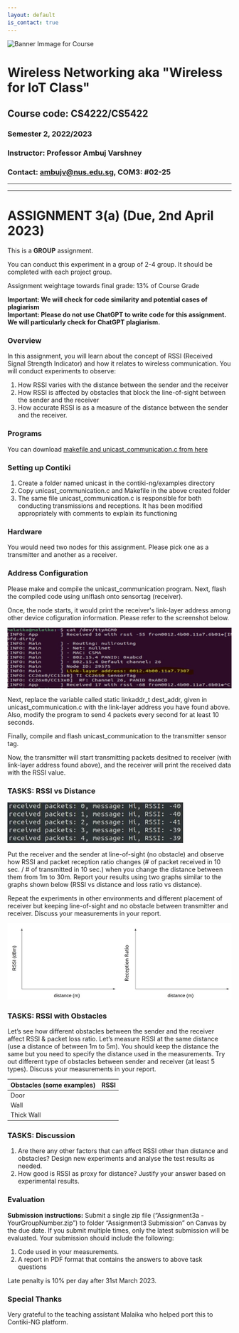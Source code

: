 ```yaml
---
layout: default
is_contact: true
---
```


![Banner Immage for Course](cs4222_banner.png)  

# Wireless Networking aka "Wireless for IoT Class"
## Course code: CS4222/CS5422  
### Semester 2, 2022/2023
### Instructor: Professor Ambuj Varshney
### Contact: [ambujv@nus.edu.sg](mailto:ambujv@nus.edu.sg), COM3: #02-25     

----
****

# ASSIGNMENT 3(a) (Due, 2nd April 2023)
 
This is a **GROUP** assignment.

You can conduct this experiment in a group of 2-4 group. It should be completed with each project group.

Assignment weightage towards final grade: 13% of Course Grade   

**Important: We will check for code similarity and potential cases of plagiarism**  
**Important: Please do not use ChatGPT to write code for this assignment. We will particularly check for ChatGPT plagiarism.**


### Overview

In this assignment, you will learn about the concept of RSSI (Received Signal Strength Indicator) and how it relates to wireless communication. You will conduct experiments to observe:

1. How RSSI varies with the distance between the sender and the receiver
1. How RSSI is affected by obstacles that block the line-of-sight between the sender and the receiver
1. How accurate RSSI is as a measure of the distance between the sender and the receiver.


### Programs

You can download [makefile and unicast_communication.c from here](https://ambuj.se/unicast.zip)

### Setting up Contiki

1. Create a folder named unicast in the contiki-ng/examples directory
1. Copy unicast_communication.c and Makefile in the above created folder
1. The same file unicast_communication.c is responsible for both conducting transmissions and receptions. It has been modified appropriately with comments to explain its functioning


### Hardware

You would need two nodes for this assignment. Please pick one as a transmitter and another as a receiver.

### Address Configuration

Please make and compile the unicast_communication program. Next, flash the compiled code using uniflash onto sensortag (receiver).

Once, the node starts, it would print the receiver's link-layer address among other device cofiguration information. Please refer to the screenshot below.

![Link Measurement](assign3a_img4.jpg)  

Next, replace the variable called static linkaddr_t dest_addr, given in unicast_communication.c with the link-layer address you have found above. Also, modify the program to send 4 packets every second for at least 10 seconds.

Finally, compile and flash unicast_communication to the transmitter sensor tag.

Now, the transmitter will start transmitting packets desitned to receiver (with link-layer address found above), and the receiver will print the received data with the RSSI value.


### TASKS:  RSSI vs Distance

![Link Measurement](assign3a_img2.jpg)  

Put the receiver and the sender at line-of-sight (no obstacle) and observe how RSSI and packet reception ratio changes (# of packet received in 10 sec. / # of transmitted in 10 sec.) when you change the distance between them from 1m to 30m. Report your results using two graphs similar to the graphs shown below (RSSI vs distance and loss ratio vs distance).

Repeat the experiments in other environments and different placement of receiver but keeping line-of-sight and no obstacle between transmitter and receiver. Discuss your measurements in your report.

![Link Measurement](assign3a_img1.jpg)  

### TASKS: RSSI with Obstacles

Let’s see how different obstacles between the sender and the receiver affect RSSI & packet loss ratio. Let’s measure RSSI at the same distance (use a distance of between 1m to 5m). You should keep the distance the same but you need to specify the distance used in the measurements.
Try out different type of obstacles between sender and receiver (at least 5 types). Discuss your measurements in your report.

| Obstacles (some examples)|  RSSI | 
|-------|--------|
| Door|  | 
| Wall | | 
| Thick Wall | | 


### TASKS: Discussion

1. Are there any other factors that can affect RSSI other than distance and obstacles? Design new experiments and analyse the test results as needed.
1. How good is RSSI as proxy for distance? Justify your answer based on experimental results.


### Evaluation

**Submission instructions:** Submit a single zip file (“Assignment3a - YourGroupNumber.zip”) to folder “Assignment3 Submission” on Canvas by the due date. If you submit multiple times, only the latest submission will be evaluated. Your submission should include the following:

1. Code used in your measurements.
1. A report in PDF format that contains the answers to above task questions

Late penalty is 10% per day after 31st March 2023.

### Special Thanks

Very grateful to the teaching assistant Malaika who helped port this to Contiki-NG platform.






